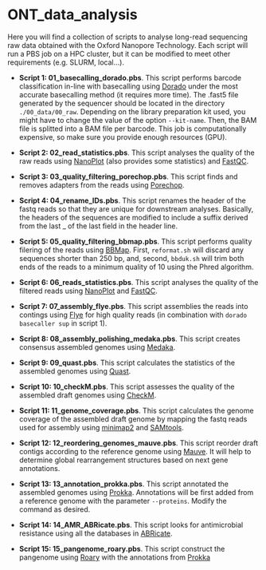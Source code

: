 # ONT_data_analysis
Here you will find a collection of scripts to analyse long-read sequencing raw data obtained with the Oxford Nanopore Technology. Each script will run a PBS job on a HPC cluster, but it can be modified to meet other requirements (e.g. SLURM, local...). 

* **Script 1: 01_basecalling_dorado.pbs**. This script performs barcode classification in-line with basecalling using [Dorado](https://github.com/nanoporetech/dorado) under the most accurate basecalling method (it requires more time). The .fast5 file generated by the sequencer should be located in the directory `./00_data/00_raw`. Depending on the library preparation kit used, you might have to change the value of the option `--kit-name`. Then, the BAM file is splitted into a BAM file per barcode. This job is computationally expensive, so make sure you provide enough resources (GPU).
  
* **Script 2: 02_read_statistics.pbs**. This script analyses the quality of the raw reads using [NanoPlot](https://github.com/wdecoster/NanoPlot) (also provides some statistics) and [FastQC](https://www.bioinformatics.babraham.ac.uk/projects/fastqc/).

* **Script 3: 03_quality_filtering_porechop.pbs**. This script finds and removes adapters from the reads using [Porechop](https://github.com/rrwick/Porechop).

* **Script 4: 04_rename_IDs.pbs**. This script renames the header of the fastq reads so that they are unique for downstream analyses. Basically, the headers of the sequences are modified to include a suffix derived from the last _ of the last field in the header line.
  
* **Script 5: 05_quality_filtering_bbmap.pbs**. This script performs quality filering of the reads using [BBMap](https://jgi.doe.gov/data-and-tools/software-tools/bbtools/bb-tools-user-guide/bbmap-guide/). First, `reformat.sh` will discard any sequences shorter than 250 bp, and, second, `bbduk.sh` will trim both ends of the reads to a minimum quality of 10 using the Phred algorithm.

* **Script 6: 06_reads_statistics.pbs**. This script analyses the quality of the filtered reads using [NanoPlot](https://github.com/wdecoster/NanoPlot) and [FastQC](https://www.bioinformatics.babraham.ac.uk/projects/fastqc/).

* **Script 7: 07_assembly_flye.pbs**. This script assemblies the reads into contings using [Flye](https://github.com/mikolmogorov/Flye) for high quality reads (in combination with `dorado basecaller sup` in script 1).

* **Script 8: 08_assembly_polishing_medaka.pbs**. This script creates consensus assembled genomes using [Medaka](https://github.com/nanoporetech/medaka).

* **Script 9: 09_quast.pbs**. This script calculates the statistics of the assembled genomes using [Quast](https://github.com/ablab/quast).

* **Script 10: 10_checkM.pbs**. This script assesses the quality of the assembled draft genomes using [CheckM](https://github.com/Ecogenomics/CheckM/wiki).
  
* **Script 11: 11_genome_coverage.pbs**. This script calculates the genome coverage of the assembled draft genome by mapping the fastq reads used for assembly using [minimap2](https://github.com/lh3/minimap2) and [SAMtools](https://www.htslib.org/doc/samtools.html).

* **Script 12: 12_reordering_genomes_mauve.pbs**. This script reorder draft contigs according to the reference genome using [Mauve](https://darlinglab.org/mauve/user-guide/progressivemauve.html). It will help to determine global rearrangement structures based on next gene annotations.
   
* **Script 13: 13_annotation_prokka.pbs**. This script annotated the assembled genomes using [Prokka](https://github.com/tseemann/prokka). Annotations will be first added from a reference genome with the parameter `--proteins`. Modify the command as desired.

* **Script 14: 14_AMR_ABRicate.pbs**. This script looks for antimicrobial resistance using all the databases in [ABRicate](https://github.com/tseemann/abricate).

* **Script 15: 15_pangenome_roary.pbs**. This script construct the pangenome using [Roary](https://github.com/sanger-pathogens/Roary) with the annotations from [Prokka](https://github.com/tseemann/prokka)

